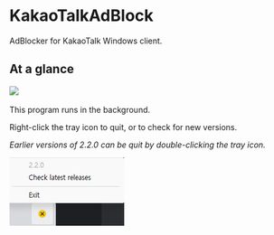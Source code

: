 # KakaoTalkAdBlock

AdBlocker for KakaoTalk Windows client.

## At a glance

![](https://raw.githubusercontent.com/blurfx/KakaoTalkAdBlock/main/kakaotalk.png)

This program runs in the background.

Right-click the tray icon to quit, or to check for new versions.

*Earlier versions of 2.2.0 can be quit by double-clicking the tray icon.*

![](https://raw.githubusercontent.com/blurfx/KakaoTalkAdBlock/main/tray.png)
